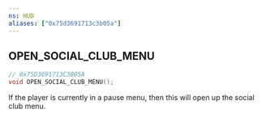 ```yaml
---
ns: HUD
aliases: ["0x75d3691713c3b05a"]
---
```

## OPEN_SOCIAL_CLUB_MENU

```c
// 0x75D3691713C3B05A
void OPEN_SOCIAL_CLUB_MENU();
```

If the player is currently in a pause menu, then this will open up the social club menu.

